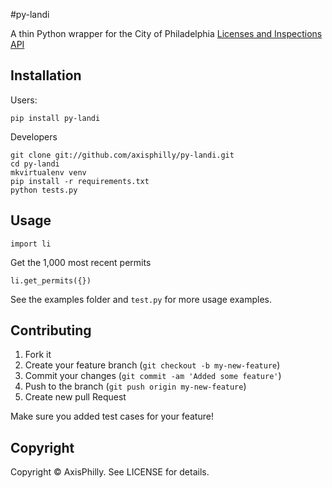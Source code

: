 #py-landi

A thin Python wrapper for the City of Philadelphia [Licenses and Inspections API](http://phlapi.com/licenseapi.html)

## Installation

Users:

    pip install py-landi

Developers

    git clone git://github.com/axisphilly/py-landi.git
    cd py-landi
    mkvirtualenv venv
    pip install -r requirements.txt
    python tests.py

## Usage

    import li

Get the 1,000 most recent permits

    li.get_permits({})

See the examples folder and `test.py` for more usage examples.

## Contributing

1. Fork it
2. Create your feature branch (`git checkout -b my-new-feature`)
3. Commit your changes (`git commit -am 'Added some feature'`)
4. Push to the branch (`git push origin my-new-feature`)
5. Create new pull Request

Make sure you added test cases for your feature!

## Copyright

Copyright © AxisPhilly. See LICENSE for details.